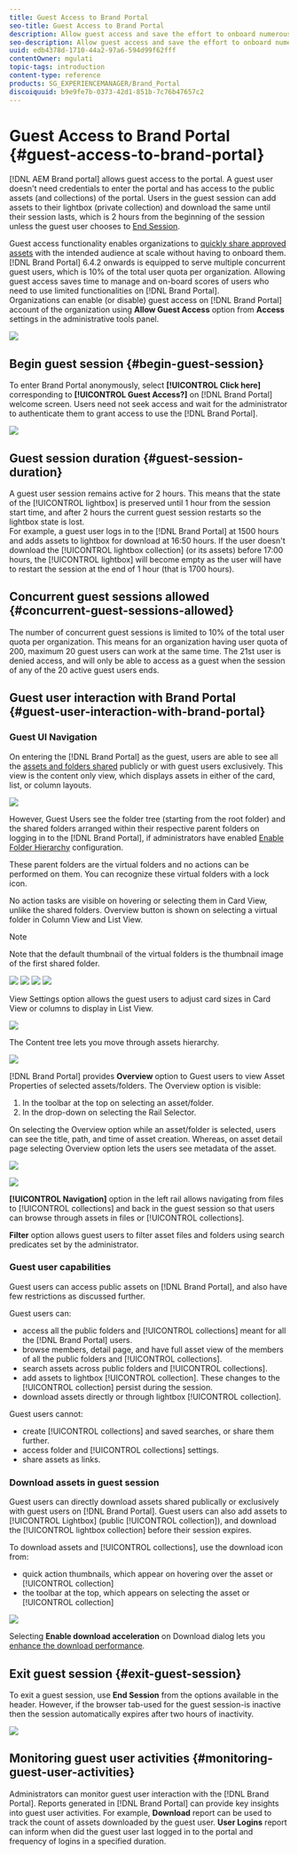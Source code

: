 ```yaml
---
title: Guest Access to Brand Portal
seo-title: Guest Access to Brand Portal
description: Allow guest access and save the effort to onboard numerous users who do not need to be authenticated.
seo-description: Allow guest access and save the effort to onboard numerous users who do not need to be authenticated.
uuid: edb4378d-1710-44a2-97a6-594d99f62fff
contentOwner: mgulati
topic-tags: introduction
content-type: reference
products: SG_EXPERIENCEMANAGER/Brand_Portal
discoiquuid: b9e9fe7b-0373-42d1-851b-7c76b47657c2
---
```


# Guest Access to Brand Portal {#guest-access-to-brand-portal}

[!DNL AEM Brand portal] allows guest access to the portal. A guest user doesn't need credentials to enter the portal and has access to the public assets (and collections) of the portal. Users in the guest session can add assets to their lightbox (private collection) and download the same until their session lasts, which is 2 hours from the beginning of the session unless the guest user chooses to [End Session](#exit-guest-session).

Guest access functionality enables organizations to [quickly share approved assets](../using/brand-portal-sharing-folders.md#how-to-share-folders) with the intended audience at scale without having to onboard them. [!DNL Brand Portal] 6.4.2 onwards is equipped to serve multiple concurrent guest users, which is 10% of the total user quota per organization. Allowing guest access saves time to manage and on-board scores of users who need to use limited functionalities on [!DNL Brand Portal].  
Organizations can enable (or disable) guest access on [!DNL Brand Portal] account of the organization using **Allow Guest Access** option from **Access** settings in the administrative tools panel.

<!--
Comment Type: annotation
Last Modified By: mgulati
Last Modified Date: 2018-08-17T10:42:59.879-0400
Removed the first para: "AEM Assets Brand Portal allows public users to enter the portal anonymously and have restricted access to the allowed public resources as guests. Organization users with guest role need not seek access and authentication from administrators."
-->

![](assets/enable-guest-access.png)

## Begin guest session {#begin-guest-session}

To enter Brand Portal anonymously, select **[!UICONTROL Click here]** corresponding to **[!UICONTROL Guest Access?]** on [!DNL Brand Portal] welcome screen. Users need not seek access and wait for the administrator to authenticate them to grant access to use the [!DNL Brand Portal].

![](assets/bp-login-screen.png) 

## Guest session duration {#guest-session-duration}

A guest user session remains active for 2 hours. This means that the state of the [!UICONTROL lightbox] is preserved until 1 hour from the session start time, and after 2 hours the current guest session restarts so the lightbox state is lost.  
For example, a guest user logs in to the [!DNL Brand Portal] at 1500 hours and adds assets to lightbox for download at 16:50 hours. If the user doesn't download the [!UICONTROL lightbox collection] (or its assets) before 17:00 hours, the [!UICONTROL lightbox] will become empty as the user will have to restart the session at the end of 1 hour (that is 1700 hours).

## Concurrent guest sessions allowed {#concurrent-guest-sessions-allowed}

The number of concurrent guest sessions is limited to 10% of the total user quota per organization. This means for an organization having user quota of 200, maximum 20 guest users can work at the same time. The 21st user is denied access, and will only be able to access as a guest when the session of any of the 20 active guest users ends.

## Guest user interaction with Brand Portal {#guest-user-interaction-with-brand-portal}

### Guest UI Navigation

On entering the [!DNL Brand Portal] as the guest, users are able to see all the [assets and folders shared](../using/brand-portal-sharing-folders.md#sharefolders) publicly or with guest users exclusively. This view is the content only view, which displays assets in either of the card, list, or column layouts.

![](assets/disabled-folder-hierarchy1.png)

However, Guest Users see the folder tree (starting from the root folder) and the shared folders arranged within their respective parent folders on logging in to the [!DNL Brand Portal], if administrators have enabled [Enable Folder Hierarchy](../using/brand-portal-general-configuration.md#main-pars-header-1621071021) configuration.

These parent folders are the virtual folders and no actions can be performed on them. You can recognize these virtual folders with a lock icon.

No action tasks are visible on hovering or selecting them in Card View, unlike the shared folders. Overview button is shown on selecting a virtual folder in Column View and List View.

>[!NOTE]
>
>Note that the default thumbnail of the virtual folders is the thumbnail image of the first shared folder.

![](assets/enabled-hierarchy1.png) ![](assets/hierarchy1-nonadmin.png) ![](assets/hierarchy-nonadmin.png) ![](assets/hierarchy2-nonadmin.png)

View Settings option allows the guest users to adjust card sizes in Card View or columns to display in List View.

![](assets/nav-guest-user.png)

The Content tree lets you move through assets hierarchy.

![](assets/guest-login-ui.png)

[!DNL Brand Portal] provides **Overview** option to Guest users to view Asset Properties of selected assets/folders. The Overview option is visible:

1. In the toolbar at the top on selecting an asset/folder.
2. In the drop-down on selecting the Rail Selector.

On selecting the Overview option while an asset/folder is selected, users can see the title, path, and time of asset creation. Whereas, on asset detail page selecting Overview option lets the users see metadata of the asset.

![](assets/overview-option-1.png)

![](assets/overview-rail-selector-1.png)

**[!UICONTROL Navigation]** option in the left rail allows navigating from files to [!UICONTROL collections] and back in the guest session so that users can browse through assets in files or [!UICONTROL collections].

**Filter** option allows guest users to filter asset files and folders using search predicates set by the administrator.

### Guest user capabilities

Guest users can access public assets on [!DNL Brand Portal], and also have few restrictions as discussed further.

Guest users can:

* access all the public folders and [!UICONTROL collections] meant for all the [!DNL Brand Portal] users.
* browse members, detail page, and have full asset view of the members of all the public folders and [!UICONTROL collections].
* search assets across public folders and [!UICONTROL collections].
* add assets to lightbox [!UICONTROL collection]. These changes to the [!UICONTROL collection] persist during the session.
* download assets directly or through lightbox [!UICONTROL collection].

Guest users cannot:

* create [!UICONTROL collections] and saved searches, or share them further.
* access folder and [!UICONTROL collections] settings.
* share assets as links.

### Download assets in guest session

Guest users can directly download assets shared publically or exclusively with guest users on [!DNL Brand Portal]. Guest users can also add assets to [!UICONTROL Lightbox] (public [!UICONTROL collection]), and download the [!UICONTROL lightbox collection] before their session expires.

To download assets and [!UICONTROL collections], use the download icon from:

* quick action thumbnails, which appear on hovering over the asset or [!UICONTROL collection]
* the toolbar at the top, which appears on selecting the asset or [!UICONTROL collection]

![](assets/download-on-guest.png)

Selecting **Enable download acceleration** on Download dialog lets you [enhance the download performance](../using/accelerated-download.md).

## Exit guest session {#exit-guest-session}

To exit a guest session, use **End Session** from the options available in the header. However, if the browser tab-used for the guest session-is inactive then the session automatically expires after two hours of inactivity.

![](assets/end-guest-session.png)

## Monitoring guest user activities {#monitoring-guest-user-activities}

Administrators can monitor guest user interaction with the [!DNL Brand Portal]. Reports generated in [!DNL Brand Portal] can provide key insights into guest user activities. For example, **Download** report can be used to track the count of assets downloaded by the guest user. **User Logins** report can inform when did the guest user last logged in to the portal and frequency of logins in a specified duration.
